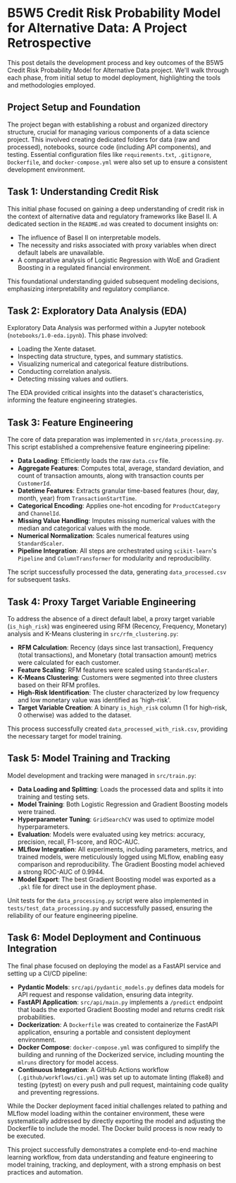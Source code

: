 # B5W5 Credit Risk Probability Model for Alternative Data: A Project Retrospective

This post details the development process and key outcomes of the B5W5 Credit Risk Probability Model for Alternative Data project. We'll walk through each phase, from initial setup to model deployment, highlighting the tools and methodologies employed.

## Project Setup and Foundation

The project began with establishing a robust and organized directory structure, crucial for managing various components of a data science project. This involved creating dedicated folders for data (raw and processed), notebooks, source code (including API components), and testing. Essential configuration files like `requirements.txt`, `.gitignore`, `Dockerfile`, and `docker-compose.yml` were also set up to ensure a consistent development environment.

## Task 1: Understanding Credit Risk

This initial phase focused on gaining a deep understanding of credit risk in the context of alternative data and regulatory frameworks like Basel II. A dedicated section in the `README.md` was created to document insights on:
- The influence of Basel II on interpretable models.
- The necessity and risks associated with proxy variables when direct default labels are unavailable.
- A comparative analysis of Logistic Regression with WoE and Gradient Boosting in a regulated financial environment.

This foundational understanding guided subsequent modeling decisions, emphasizing interpretability and regulatory compliance.

## Task 2: Exploratory Data Analysis (EDA)

Exploratory Data Analysis was performed within a Jupyter notebook (`notebooks/1.0-eda.ipynb`). This phase involved:
- Loading the Xente dataset.
- Inspecting data structure, types, and summary statistics.
- Visualizing numerical and categorical feature distributions.
- Conducting correlation analysis.
- Detecting missing values and outliers.

The EDA provided critical insights into the dataset's characteristics, informing the feature engineering strategies.

## Task 3: Feature Engineering

The core of data preparation was implemented in `src/data_processing.py`. This script established a comprehensive feature engineering pipeline:
- **Data Loading**: Efficiently loads the raw `data.csv` file.
- **Aggregate Features**: Computes total, average, standard deviation, and count of transaction amounts, along with transaction counts per `CustomerId`.
- **Datetime Features**: Extracts granular time-based features (hour, day, month, year) from `TransactionStartTime`.
- **Categorical Encoding**: Applies one-hot encoding for `ProductCategory` and `ChannelId`.
- **Missing Value Handling**: Imputes missing numerical values with the median and categorical values with the mode.
- **Numerical Normalization**: Scales numerical features using `StandardScaler`.
- **Pipeline Integration**: All steps are orchestrated using `scikit-learn`'s `Pipeline` and `ColumnTransformer` for modularity and reproducibility.

The script successfully processed the data, generating `data_processed.csv` for subsequent tasks.

## Task 4: Proxy Target Variable Engineering

To address the absence of a direct default label, a proxy target variable (`is_high_risk`) was engineered using RFM (Recency, Frequency, Monetary) analysis and K-Means clustering in `src/rfm_clustering.py`:
- **RFM Calculation**: Recency (days since last transaction), Frequency (total transactions), and Monetary (total transaction amount) metrics were calculated for each customer.
- **Feature Scaling**: RFM features were scaled using `StandardScaler`.
- **K-Means Clustering**: Customers were segmented into three clusters based on their RFM profiles.
- **High-Risk Identification**: The cluster characterized by low frequency and low monetary value was identified as 'high-risk'.
- **Target Variable Creation**: A binary `is_high_risk` column (1 for high-risk, 0 otherwise) was added to the dataset.

This process successfully created `data_processed_with_risk.csv`, providing the necessary target for model training.

## Task 5: Model Training and Tracking

Model development and tracking were managed in `src/train.py`:
- **Data Loading and Splitting**: Loads the processed data and splits it into training and testing sets.
- **Model Training**: Both Logistic Regression and Gradient Boosting models were trained.
- **Hyperparameter Tuning**: `GridSearchCV` was used to optimize model hyperparameters.
- **Evaluation**: Models were evaluated using key metrics: accuracy, precision, recall, F1-score, and ROC-AUC.
- **MLflow Integration**: All experiments, including parameters, metrics, and trained models, were meticulously logged using MLflow, enabling easy comparison and reproducibility. The Gradient Boosting model achieved a strong ROC-AUC of 0.9944.
- **Model Export**: The best Gradient Boosting model was exported as a `.pkl` file for direct use in the deployment phase.

Unit tests for the `data_processing.py` script were also implemented in `tests/test_data_processing.py` and successfully passed, ensuring the reliability of our feature engineering pipeline.

## Task 6: Model Deployment and Continuous Integration

The final phase focused on deploying the model as a FastAPI service and setting up a CI/CD pipeline:
- **Pydantic Models**: `src/api/pydantic_models.py` defines data models for API request and response validation, ensuring data integrity.
- **FastAPI Application**: `src/api/main.py` implements a `/predict` endpoint that loads the exported Gradient Boosting model and returns credit risk probabilities.
- **Dockerization**: A `Dockerfile` was created to containerize the FastAPI application, ensuring a portable and consistent deployment environment.
- **Docker Compose**: `docker-compose.yml` was configured to simplify the building and running of the Dockerized service, including mounting the `mlruns` directory for model access.
- **Continuous Integration**: A GitHub Actions workflow (`.github/workflows/ci.yml`) was set up to automate linting (flake8) and testing (pytest) on every push and pull request, maintaining code quality and preventing regressions.

While the Docker deployment faced initial challenges related to pathing and MLflow model loading within the container environment, these were systematically addressed by directly exporting the model and adjusting the Dockerfile to include the model. The Docker build process is now ready to be executed.

This project successfully demonstrates a complete end-to-end machine learning workflow, from data understanding and feature engineering to model training, tracking, and deployment, with a strong emphasis on best practices and automation.
